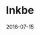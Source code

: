 ---
layout: site
title: "Inkbe"
date: 2016-07-15
categories: [community]
version: 1.4.8
major: 1
minor: 4
patch: 8
slug: inkbe
link: http://www.inkbe.com/
permalink: /sites/:slug
---